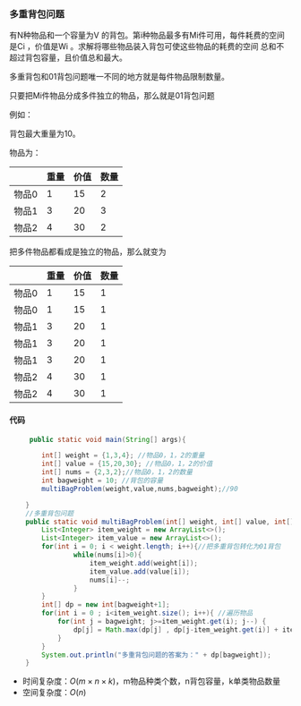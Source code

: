 ### 多重背包问题

有N种物品和一个容量为V 的背包。第i种物品最多有Mi件可用，每件耗费的空间是Ci ，价值是Wi 。求解将哪些物品装入背包可使这些物品的耗费的空间 总和不超过背包容量，且价值总和最大。

多重背包和01背包问题唯一不同的地方就是每件物品限制数量。

只要把Mi件物品分成多件独立的物品，那么就是01背包问题

例如：

背包最大重量为10。

物品为：

|       | 重量 | 价值 | 数量 |
| ----- | ---- | ---- | ---- |
| 物品0 | 1    | 15   | 2    |
| 物品1 | 3    | 20   | 3    |
| 物品2 | 4    | 30   | 2    |

把多件物品都看成是独立的物品，那么就变为

|       | 重量 | 价值 | 数量 |
| ----- | ---- | ---- | ---- |
| 物品0 | 1    | 15   | 1    |
| 物品0 | 1    | 15   | 1    |
| 物品1 | 3    | 20   | 1    |
| 物品1 | 3    | 20   | 1    |
| 物品1 | 3    | 20   | 1    |
| 物品2 | 4    | 30   | 1    |
| 物品2 | 4    | 30   | 1    |

#### 代码

```java
   	 public static void main(String[] args){

        int[] weight = {1,3,4}; //物品0，1，2的重量
        int[] value = {15,20,30}; //物品0，1，2的价值
        int[] nums = {2,3,2};//物品0，1，2的数量
        int bagweight = 10; //背包的容量
        multiBagProblem(weight,value,nums,bagweight);//90

    }
    //多重背包问题
    public static void multiBagProblem(int[] weight, int[] value, int[] nums, int bagweight){
        List<Integer> item_weight = new ArrayList<>();
        List<Integer> item_value = new ArrayList<>();
        for(int i = 0; i < weight.length; i++){//把多重背包转化为01背包
                while(nums[i]>0){
                    item_weight.add(weight[i]);
                    item_value.add(value[i]);
                    nums[i]--;
                }
        }
        int[] dp = new int[bagweight+1];
        for(int i = 0 ; i<item_weight.size(); i++){ //遍历物品
            for(int j = bagweight; j>=item_weight.get(i); j--) {
                dp[j] = Math.max(dp[j] , dp[j-item_weight.get(i)] + item_value.get(i));
            }
        }
        System.out.println("多重背包问题的答案为：" + dp[bagweight]);
    }
```

- 时间复杂度：$O(m × n × k)$，m物品种类个数，n背包容量，k单类物品数量
- 空间复杂度：$O(n)$